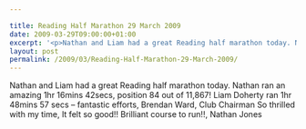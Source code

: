 ```yaml
---

title: Reading Half Marathon 29 March 2009
date: 2009-03-29T09:00:00+01:00
excerpt: '<p>Nathan and Liam had a great Reading half marathon today. Nathan ran an amazing 1hr 16mins 42secs, position 84 out of 11,867! Liam Doherty ran 1hr 48mins 57 secs - fantastic efforts, Brendan Ward, Club Chairman So thrilled with my time, It felt so good!! Brilliant course to run!!, Nathan Jones</p>'
layout: post
permalink: /2009/03/Reading-Half-Marathon-29-March-2009/
---
```

Nathan and Liam had a great Reading half marathon today. Nathan ran an amazing 1hr 16mins 42secs, position 84 out of 11,867! Liam Doherty ran 1hr 48mins 57 secs &#8211; fantastic efforts, Brendan Ward, Club Chairman So thrilled with my time, It felt so good!! Brilliant course to run!!, Nathan Jones